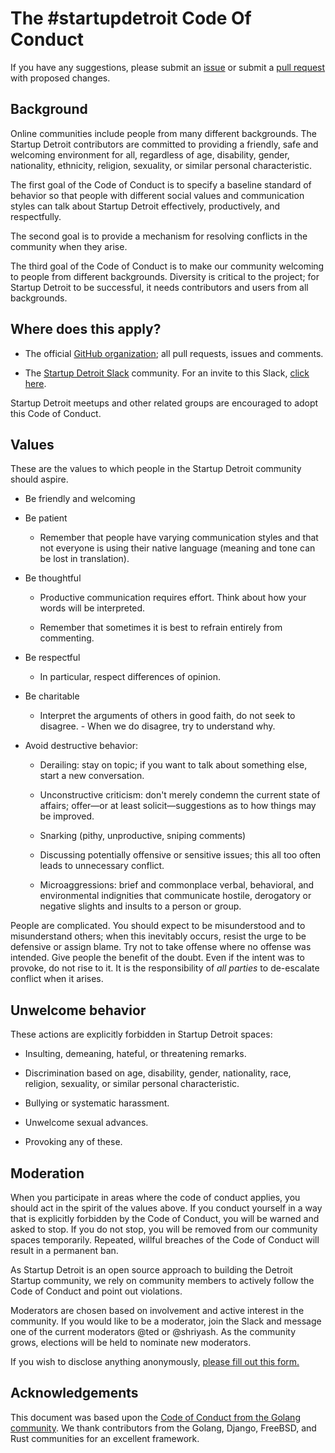 # The #startupdetroit Code Of Conduct
If you have any suggestions, please submit an [issue](https://github.com/startupdetroit/Code-Of-Conduct/issues) or submit a [pull request](https://github.com/startupdetroit/Code-Of-Conduct/pulls) with proposed changes.

## **Background**

Online communities include people from many different backgrounds. The Startup Detroit contributors are committed to providing a friendly, safe and welcoming environment for all, regardless of age, disability, gender, nationality, ethnicity, religion, sexuality, or similar personal characteristic.

The first goal of the Code of Conduct is to specify a baseline standard of behavior so that people with different social values and communication styles can talk about Startup Detroit effectively, productively, and respectfully.

The second goal is to provide a mechanism for resolving conflicts in the community when they arise.

The third goal of the Code of Conduct is to make our community welcoming to people from different backgrounds. Diversity is critical to the project; for Startup Detroit to be successful, it needs contributors and users from all backgrounds.

## **Where does this apply?**

* The official [GitHub organization](https://github.com/startupdetroit); all pull requests, issues and comments.

* The [Startup Detroit Slack](https://startupdetroit.slack.com) community. For an invite to this Slack, [click here](https://startupdetroit.herokuapp.com/).

Startup Detroit meetups and other related groups are encouraged to adopt this Code of Conduct.

## **Values**

These are the values to which people in the Startup Detroit community should aspire.

* Be friendly and welcoming

* Be patient

    * Remember that people have varying communication styles and that not everyone is using their native language (meaning and tone can be lost in translation).

* Be thoughtful

    * Productive communication requires effort. Think about how your words will be interpreted.

    * Remember that sometimes it is best to refrain entirely from commenting.

* Be respectful

    * In particular, respect differences of opinion.

* Be charitable

    * Interpret the arguments of others in good faith, do not seek to disagree. - When we do disagree, try to understand why.

* Avoid destructive behavior:

    * Derailing: stay on topic; if you want to talk about something else, start a new conversation.

    * Unconstructive criticism: don't merely condemn the current state of affairs; offer—or at least solicit—suggestions as to how things may be improved.

    * Snarking (pithy, unproductive, sniping comments)

    * Discussing potentially offensive or sensitive issues; this all too often leads to unnecessary conflict.

    * Microaggressions: brief and commonplace verbal, behavioral, and environmental indignities that communicate hostile, derogatory or negative slights and insults to a person or group.

People are complicated. You should expect to be misunderstood and to misunderstand others; when this inevitably occurs, resist the urge to be defensive or assign blame. Try not to take offense where no offense was intended. Give people the benefit of the doubt. Even if the intent was to provoke, do not rise to it. It is the responsibility of *all parties* to de-escalate conflict when it arises.

## **Unwelcome behavior**

These actions are explicitly forbidden in Startup Detroit spaces:

* Insulting, demeaning, hateful, or threatening remarks.

* Discrimination based on age, disability, gender, nationality, race, religion, sexuality, or similar personal characteristic.

* Bullying or systematic harassment.

* Unwelcome sexual advances.

* Provoking any of these.

## **Moderation**

When you participate in areas where the code of conduct applies, you should act in the spirit of the values above. If you conduct yourself in a way that is explicitly forbidden by the Code of Conduct, you will be warned and asked to stop. If you do not stop, you will be removed from our community spaces temporarily. Repeated, willful breaches of the Code of Conduct will result in a permanent ban.

As Startup Detroit is an open source approach to building the Detroit Startup community, we rely on community members to actively follow the Code of Conduct and point out violations. 

Moderators are chosen based on involvement and active interest in the community. If you would like to be a moderator, join the Slack and message one of the current moderators @ted or @shriyash. 
As the community grows, elections will be held to nominate new moderators.

If you wish to disclose anything anonymously, [please fill out this form.](https://docs.google.com/forms/d/1nAwpSTzwSoQanw70sH5qrN2hPMuSa3JkLu8VGUdyyP8/)

## **Acknowledgements**

This document was based upon the [Code of Conduct from the Golang community](https://golang.org/conduct). We thank contributors from the Golang, Django, FreeBSD, and Rust communities for an excellent framework.


